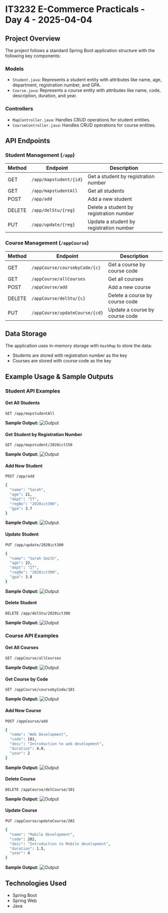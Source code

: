 # IT3232 E-Commerce Practicals - Day 4 - 2025-04-04

## Project Overview

The project follows a standard Spring Boot application structure with the following key components:

### Models
- `Student.java`: Represents a student entity with attributes like name, age, department, registration number, and GPA.
- `Course.java`: Represents a course entity with attributes like name, code, description, duration, and year.

### Controllers
- `MapController.java`: Handles CRUD operations for student entities.
- `CourseController.java`: Handles CRUD operations for course entities.

## API Endpoints

### Student Management (`/app`)

| Method | Endpoint | Description |
|--------|----------|-------------|
| GET | `/app/mapstudent/{id}` | Get a student by registration number |
| GET | `/app/mapstudentAll` | Get all students |
| POST | `/app/add` | Add a new student |
| DELETE | `/app/delStu/{reg}` | Delete a student by registration number |
| PUT | `/app/update/{reg}` | Update a student by registration number |

### Course Management (`/appCourse`)

| Method | Endpoint | Description |
|--------|----------|-------------|
| GET | `/appCourse/coursebyCode/{c}` | Get a course by course code |
| GET | `/appCourse/allCourses` | Get all courses |
| POST | `/appCourse/add` | Add a new course |
| DELETE | `/appCourse/delStu/{c}` | Delete a course by course code |
| PUT | `/appCourse/updateCourse/{cd}` | Update a course by course code |

## Data Storage

The application uses in-memory storage with `HashMap` to store the data:
- Students are stored with registration number as the key
- Courses are stored with course code as the key

## Example Usage & Sample Outputs

### Student API Examples

#### Get All Students
```
GET /app/mapstudentAll
```

**Sample Output:**
![Output](./GetAllStudents.png) 


#### Get Student by Registration Number
```
GET /app/mapstudent/2020ict150
```

**Sample Output:**
![Output](./GetStudentByReg.png) 

#### Add New Student
```
POST /app/add
```

```bash
{
  "name": "Sarah",
  "age": 21,
  "dept": "IT",
  "regNo": "2020ict300",
  "gpa": 3.7
}
```

**Sample Output:**
![Output](./AddStudent.png) 

#### Update Student
```
PUT /app/update/2020ict300
```
```bash
{
  "name": "Sarah Smith",
  "age": 22,
  "dept": "IT",
  "regNo": "2020ict300",
  "gpa": 3.8
}
```

**Sample Output:**
![Output](./UpdateStudent.png) 

#### Delete Student
```
DELETE /app/delStu/2020ict300
```

**Sample Output:**
![Output](./DeleteStudent.png) 

### Course API Examples

#### Get All Courses
```
GET /appCourse/allCourses
```

**Sample Output:**
![Output](./AllCourses.png) 

#### Get Course by Code
```
GET /appCourse/coursebyCode/101
```

**Sample Output:**
![Output](./GetCourseByCode.png) 

#### Add New Course
```
POST /appCourse/add

```
```bash
{
  "name": "Web Development",
  "code": 101,
  "desc": "Introduction to web development",
  "duration": 4.0,
  "year": 2
}
```

**Sample Output:**
![Output](./AddCourse.png) 

#### Delete Course
```
DELETE /appCourse/delCourse/101
```

**Sample Output:**
![Output](./DeleteCourse.png) 

#### Update Course
```
PUT /appCourse/updateCourse/202

```
```bash
{
  "name": "Mobile Development",
  "code": 202,
  "desc": "Introduction to Mobile development",
  "duration": 1.5,
  "year": 4
}
```

**Sample Output:**
![Output](./UpdateCourse.png) 

## Technologies Used
- Spring Boot
- Spring Web
- Java